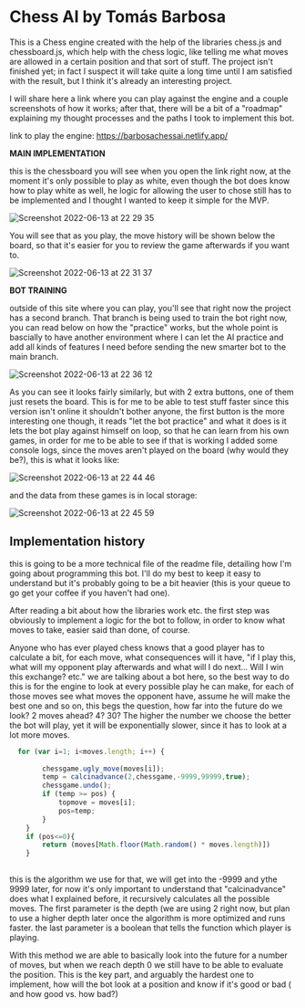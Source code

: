 # Chess AI by Tomás Barbosa

This is a Chess engine created with the help of the libraries chess.js and chessboard.js, which help with the chess logic, like telling me what moves are allowed in a certain position and that sort of stuff. The project isn't finished yet; in fact I suspect it will take quite a long time until I am satisfied with the result, but I think it's already an interesting project.

I will share here a link where you can play against the engine and a couple screenshots of how it works;  after that, there will be a bit of a "roadmap" explaining my thought processes and the paths I took to implement this bot.

link to play the engine: https://barbosachessai.netlify.app/

**MAIN IMPLEMENTATION**

this is the chessboard you will see when you open the link right now, at the moment it's only possible to play as white, even though the bot does know how to play white as well, he logic for allowing the user to chose still has to be implemented and I thought I wanted to keep it simple for the MVP.

![Screenshot 2022-06-13 at 22 29 35](https://user-images.githubusercontent.com/81977215/173439773-bfbaaa3a-551b-4ce1-93cf-c01cf9b7b406.png)

You will see that as you play, the move history will be shown below the board, so that it's easier for you to review the game afterwards if you want to.

![Screenshot 2022-06-13 at 22 31 37](https://user-images.githubusercontent.com/81977215/173440064-c94da737-2fbd-4cce-bf76-fa9f8e2322ba.png)

**BOT TRAINING**

outside of this site where you can play, you'll see that right now the project has a second branch. That branch is being used to train the bot right now, you can read below on how the "practice" works, but the whole point is bascially to have another environment where I can let the AI practice and add all kinds of features I need before sending the new smarter bot to the main branch.


![Screenshot 2022-06-13 at 22 36 12](https://user-images.githubusercontent.com/81977215/173440846-c7e3ef82-a0f9-4177-972d-4013d1efb29c.png)

As you can see it looks fairly similarly, but with 2 extra buttons, one of them just resets the board. This is for me to be able to test stuff faster since this version isn't online it shouldn't bother anyone, the first button is the more interesting one though, it reads "let the bot practice" and what it does is it lets the bot play against himself on loop, so that he can learn from his own games, in order for me to be able to see if that is working I added some console logs, since the moves aren't played on the board (why would they be?), this is what it looks like:

 ![Screenshot 2022-06-13 at 22 44 46](https://user-images.githubusercontent.com/81977215/173442153-5864c21c-05cc-4863-ab4a-2d3ae93c3427.png)
 
 and the data from these games is in local storage:
 
 ![Screenshot 2022-06-13 at 22 45 59](https://user-images.githubusercontent.com/81977215/173442321-b3a1cda7-cdb9-47ab-b023-4de6546d499f.png)

## Implementation history

this is going to be a more technical file of the readme file, detailing how I'm going about programming this bot. I'll do my best to keep it easy to understand but it's probably going to be a bit heavier (this is your queue to go get your coffee if you haven't had one).

After reading a bit about how the libraries work etc. the first step was obviously to implement a logic for the bot to follow, in order to know what moves to take, easier said than done, of course.

Anyone who has ever played chess knows that a good player has to calculate a bit, for each move, what consequences will it have, "if I play this, what will my opponent play afterwards and what will I do next... Will I win this exchange? etc." we are talking about a bot here, so the best way to do this is for the engine to look at every possible play he can make, for each of those moves see what moves the opponent have, assume he will make the best one and so on, this begs the question, how far into the future do we look? 2 moves ahead? 4? 30? The higher the number we choose the better the bot will play, yet it will be exponentially slower, since it has to look at a lot more moves.

```js 
  for (var i=1; i<moves.length; i++) {
        
        chessgame.ugly_move(moves[i]);
        temp = calcinadvance(2,chessgame,-9999,99999,true);
        chessgame.undo();
        if (temp >= pos) {
            topmove = moves[i];
            pos=temp;
        }
    }
    if (pos<=0){
        return (moves[Math.floor(Math.random() * moves.length)])
    }
    
```
    
this is the algorithm we use for that, we will get into the -9999 and ythe 9999 later, for now it's only important to understand that "calcinadvance" does what I explained before, it recursively calculates all the possible moves. The first parameter is the depth (we are using 2 right now, but plan to use a higher depth later once the algorithm is more optimized and runs faster. the last parameter is a boolean that tells the function which player is playing.

With this method we are able to basically look into the future for a number of moves, but when we reach depth 0 we still have to be able to evaluate the position. This is the key part, and arguably the hardest one to implement, how will the bot look at a position and know if it's good or bad ( and how good vs. how bad?)
